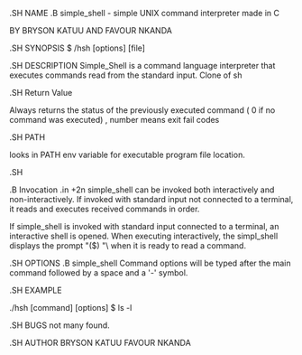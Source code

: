 .SH NAME
.B simple_shell \- simple UNIX command interpreter made in C



BY BRYSON KATUU AND FAVOUR NKANDA



.SH SYNOPSIS
$ /hsh [options] [file]

.SH DESCRIPTION
Simple_Shell is a command language interpreter that executes commands read from the standard input.
Clone of sh

.SH Return Value

Always returns the status of the previously executed command ( 0 if no command was executed) , number means exit fail codes

.SH PATH

looks in PATH env variable for executable program file location.

.SH

.B Invocation
.in +2n
simple_shell can be invoked both interactively and non-interactively.
If invoked with standard input not connected to a terminal, it reads and executes received commands in order.

If simple_shell is invoked with standard input connected to a terminal, an interactive shell is opened.
When executing interactively, the simpl_shell displays the prompt \"($) "\ when it is ready to read a command.

.SH OPTIONS
.B simple_shell
Command options will be typed after the main command followed by a space and a
 '-' symbol.

.SH EXAMPLE

./hsh [command] [options]
$ ls -l




.SH BUGS
not many found.






.SH AUTHOR
BRYSON KATUU
FAVOUR NKANDA
